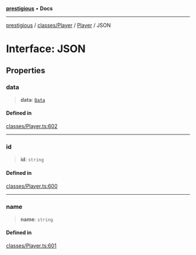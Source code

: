 [**prestigious**](../../../../../README.md) • **Docs**

***

[prestigious](../../../../../README.md) / [classes/Player](../../../README.md) / [Player](../README.md) / JSON

# Interface: JSON

## Properties

### data

> **data**: [`Data`](Data.md)

#### Defined in

[classes/Player.ts:602](https://github.com/LightBlueGamer/Prestigious/blob/0cab475f7a09d3ad5cc01bbd453a1ccfa07d4865/src/lib/classes/Player.ts#L602)

***

### id

> **id**: `string`

#### Defined in

[classes/Player.ts:600](https://github.com/LightBlueGamer/Prestigious/blob/0cab475f7a09d3ad5cc01bbd453a1ccfa07d4865/src/lib/classes/Player.ts#L600)

***

### name

> **name**: `string`

#### Defined in

[classes/Player.ts:601](https://github.com/LightBlueGamer/Prestigious/blob/0cab475f7a09d3ad5cc01bbd453a1ccfa07d4865/src/lib/classes/Player.ts#L601)

